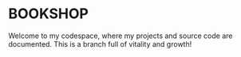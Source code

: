 # BOOKSHOP
Welcome to my codespace, where my projects and source code are documented. This is a branch full of vitality and growth!
